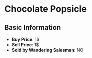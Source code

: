# Chocolate Popsicle

## Basic Information

- **Buy Price**: 1$
- **Sell Price**: 1$
- **Sold by Wandering Salesman**: NO